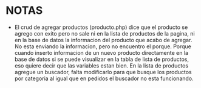 # NOTAS

- El crud de agregar productos (producto.php) dice que el producto se agrego con exito pero no sale ni en la lista de productos de la pagina, ni en la base de datos la informacion del producto que acabo de agregar. No esta enviando la informacion, pero no encuentro el porque. Porque cuando inserto informacion de un nuevo producto directamente en la base de datos si se puede visualizar en la tabla de lista de productos, eso quiere decir que las variables estan bien. En la lista de productos agregue un buscador, falta modificarlo para que busque los productos por categoria al igual que en pedidos el buscador no esta funcionando.

